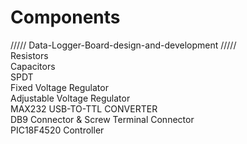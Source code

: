 # Components <br/>
/////   Data-Logger-Board-design-and-development /////<br/>
Resistors  <br/>
Capacitors <br/>
SPDT <br/>
Fixed Voltage Regulator <br/>
Adjustable Voltage Regulator <br/>
MAX232 USB-TO-TTL CONVERTER <br/>
DB9 Connector & Screw Terminal Connector<br/>
PIC18F4520 Controller
